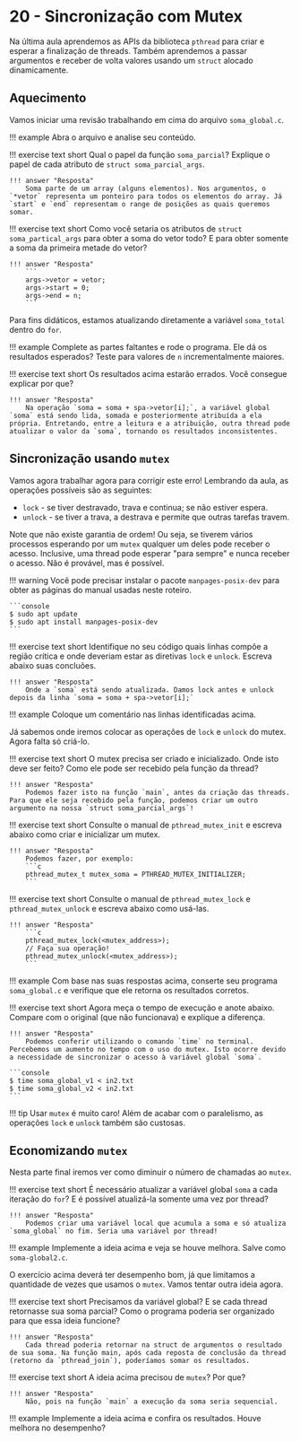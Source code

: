 # 20 - Sincronização com Mutex

Na última aula aprendemos as APIs da biblioteca `pthread` para criar e esperar a finalização de threads. Também aprendemos a passar argumentos e receber de volta valores usando um `struct` alocado dinamicamente.

## Aquecimento

Vamos iniciar uma revisão trabalhando em cima do arquivo `soma_global.c`.

!!! example
    Abra o arquivo e analise seu conteúdo.

!!! exercise text short
    Qual o papel da função `soma_parcial`?  Explique o papel de cada atributo de `struct soma_parcial_args`.

    !!! answer "Resposta"
        Soma parte de um array (alguns elementos). Nos argumentos, o `*vetor` representa um ponteiro para todos os elementos do array. Já `start` e `end` representam o range de posições as quais queremos somar. 

!!! exercise text short
    Como você setaria os atributos de `struct soma_partical_args` para obter a soma do vetor todo? E para obter somente a soma da primeira metade do vetor?

    !!! answer "Resposta"
        ```
        args->vetor = vetor;
        args->start = 0;
        args->end = n;
        ```

Para fins didáticos, estamos atualizando diretamente a variável `soma_total` dentro do `for`.

!!! example
    Complete as partes faltantes e rode o programa. Ele dá os resultados esperados? Teste para valores de `n` incrementalmente maiores.

!!! exercise text short
    Os resultados acima estarão errados. Você consegue explicar por que?

    !!! answer "Resposta"
        Na operação `soma = soma + spa->vetor[i];`, a variável global `soma` está sendo lida, somada e posteriormente atribuída a ela própria. Entretando, entre a leitura e a atribuição, outra thread pode atualizar o valor da `soma`, tornando os resultados inconsistentes.

## Sincronização usando `mutex`

Vamos agora trabalhar agora para corrigir este erro! Lembrando da aula, as operações possíveis são as seguintes:

* `lock` - se tiver destravado, trava e continua; se não estiver espera.
* `unlock` - se tiver a trava, a destrava e permite que outras tarefas travem.

Note que não existe garantia de ordem! Ou seja, se tiverem vários processos esperando por um `mutex` qualquer um deles pode receber o acesso. Inclusive, uma thread pode esperar "para sempre" e nunca receber o acesso. Não é provável, mas é possível.

!!! warning
    Você pode precisar instalar o pacote `manpages-posix-dev` para obter as páginas do manual usadas neste roteiro.

<div class="termy">

    ```console
    $ sudo apt update
    $ sudo apt install manpages-posix-dev
    ```

</div>

!!! exercise text short
    Identifique no seu código quais linhas compõe a região crítica e onde deveriam estar as diretivas `lock` e `unlock`. Escreva abaixo suas concluões.

    !!! answer "Resposta"
        Onde a `soma` está sendo atualizada. Damos lock antes e unlock depois da linha `soma = soma + spa->vetor[i];`

!!! example
     Coloque um comentário nas linhas identificadas acima.

Já sabemos onde iremos colocar as operações de `lock` e `unlock` do mutex. Agora falta só criá-lo.

!!! exercise text short
    O mutex precisa ser criado e inicializado. Onde isto deve ser feito? Como ele pode ser recebido pela função da thread?

    !!! answer "Resposta"
        Podemos fazer isto na função `main`, antes da criação das threads. Para que ele seja recebido pela função, podemos criar um outro argumento na nossa `struct soma_parcial_args`!

!!! exercise text short
    Consulte o manual de `pthread_mutex_init` e escreva abaixo como criar e inicializar um mutex.

    !!! answer "Resposta"
        Podemos fazer, por exemplo:
        ```c
        pthread_mutex_t mutex_soma = PTHREAD_MUTEX_INITIALIZER;
        ```


!!! exercise text short
    Consulte o manual de `pthread_mutex_lock` e `pthread_mutex_unlock` e escreva abaixo como usá-las.

    !!! answer "Resposta"
        ```c
        pthread_mutex_lock(<mutex_address>);
        // Faça sua operação!
        pthread_mutex_unlock(<mutex_address>);
        ```

!!! example
    Com base nas suas respostas acima, conserte seu programa `soma_global.c` e verifique que ele retorna os resultados corretos.

!!! exercise text short
    Agora meça o tempo de execução e anote abaixo. Compare com o original (que não funcionava) e explique a diferença.

    !!! answer "Resposta"
        Podemos conferir utilizando o comando `time` no terminal. Percebemos um aumento no tempo com o uso do mutex. Isto ocorre devido a necessidade de sincronizar o acesso à variável global `soma`.

<div class="termy">

    ```console
    $ time soma_global_v1 < in2.txt
    $ time soma_global_v2 < in2.txt
    ```

</div>

!!! tip
    Usar `mutex` é muito caro! Além de acabar com o paralelismo, as operações `lock` e `unlock` também são custosas.

## Economizando `mutex`

Nesta parte final iremos ver como diminuir o número de chamadas ao `mutex`.

!!! exercise text short
    É necessário atualizar a variável global `soma` a cada iteração do `for`? E é possível atualizá-la somente uma vez por thread?

    !!! answer "Resposta"
        Podemos criar uma variável local que acumula a soma e só atualiza `soma_global` no fim. Seria uma variável por thread!

!!! example
    Implemente a ideia acima e veja se houve melhora. Salve como `soma-global2.c`.

O exercício acima deverá ter desempenho bom, já que limitamos a quantidade de vezes que usamos o `mutex`. Vamos tentar outra ideia agora.

!!! exercise text  short
    Precisamos da variável global? E se cada thread retornasse sua soma parcial? Como o programa poderia ser organizado para que essa ideia funcione?

    !!! answer "Resposta"
        Cada thread poderia retornar na struct de argumentos o resultado de sua soma. Na função main, após cada reposta de conclusão da thread (retorno da `pthread_join`), poderíamos somar os resultados.

!!! exercise text short
    A ideia acima precisou de `mutex`? Por que?

    !!! answer "Resposta"
        Não, pois na função `main` a execução da soma seria sequencial.

!!! example
    Implemente a ideia acima e confira os resultados. Houve melhora no desempenho?



